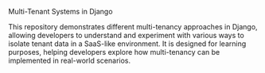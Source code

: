 Multi-Tenant Systems in Django

This repository demonstrates different multi-tenancy approaches in Django, allowing developers to understand and experiment with various ways to isolate tenant data in a SaaS-like environment.
It is designed for learning purposes, helping developers explore how multi-tenancy can be implemented in real-world scenarios.
